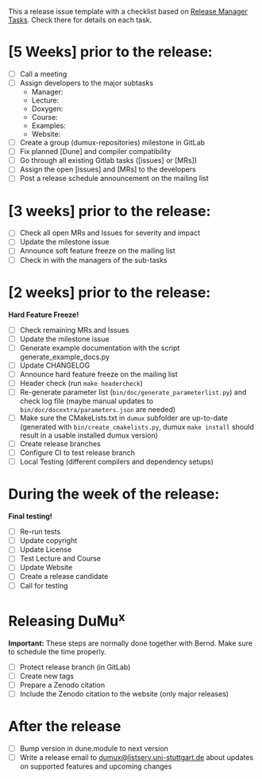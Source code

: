 <!--
SPDX-FileCopyrightInfo: Copyright © DuMux Project contributors, see AUTHORS.md in root folder
SPDX-License-Identifier: CC0-1.0
-->

<!--
This form is for release issue ONLY!
If you're looking for help check out the [readme](/README.md).
-->
This a release issue template with a checklist based on [Release Manager Tasks](https://git.iws.uni-stuttgart.de/dumux-repositories/dumux/-/wikis/Release-Manager-Tasks). Check there for details on each task.
# [5 Weeks] prior to the release:
- [ ]  Call a meeting
- [ ]  Assign developers to the major subtasks
    - Manager:
    - Lecture:
    - Doxygen:
    - Course:
    - Examples:
    - Website:
- [ ]  Create a group (dumux-repositories) milestone in GitLab
- [ ]  Fix planned [Dune] and compiler compatibility
- [ ]  Go through all existing Gitlab tasks ([issues] or [MRs])
- [ ]  Assign the open [issues] and [MRs] to the developers
- [ ]  Post a release schedule announcement on the mailing list

# [3 weeks] prior to the release:
- [ ]  Check all open MRs and Issues for severity and impact
- [ ]  Update the milestone issue
- [ ]  Announce soft feature freeze on the mailing list
- [ ]  Check in with the managers of the sub-tasks

# [2 weeks] prior to the release:
__Hard Feature Freeze!__
- [ ]  Check remaining MRs and Issues
- [ ]  Update the milestone issue
- [ ]  Generate example documentation with the script generate_example_docs.py
- [ ]  Update CHANGELOG
- [ ]  Announce hard feature freeze on the mailing list
- [ ]  Header check (run `make headercheck`)
- [ ]  Re-generate parameter list (`bin/doc/generate_parameterlist.py`) and check log file (maybe manual updates to `bin/doc/docextra/parameters.json` are needed)
- [ ]  Make sure the CMakeLists.txt in `dumux` subfolder are up-to-date (generated with `bin/create_cmakelists.py`, dumux `make install` should result in a usable installed dumux version)
- [ ]  Create release branches
- [ ]  Configure CI to test release branch
- [ ]  Local Testing (different compilers and dependency setups)

# During the week of the release:
__Final testing!__
- [ ]  Re-run tests
- [ ]  Update copyright
- [ ]  Update License
- [ ]  Test Lecture and Course
- [ ]  Update Website
- [ ]  Create a release candidate
- [ ]  Call for testing

# Releasing DuMu<sup>x</sup>
__Important:__ These steps are normally done together with Bernd. Make sure to schedule the time properly.
- [ ]  Protect release branch (in GitLab)
- [ ]  Create new tags
- [ ]  Prepare a Zenodo citation
- [ ]  Include the Zenodo citation to the website (only major releases)

# After the release
- [ ]  Bump version in dune.module to next version
- [ ]  Write a release email to dumux@listserv.uni-stuttgart.de about updates on supported features and upcoming changes
